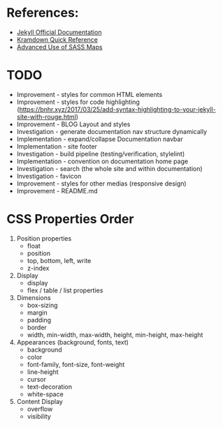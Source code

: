 
# References:
* [Jekyll Official Documentation](https://jekyllrb.com/docs/)
* [Kramdown Quick Reference](https://kramdown.gettalong.org/quickref.html)
* [Advanced Use of SASS Maps](https://itnext.io/advanced-use-of-sass-maps-bd5a47ca0d1a)

# TODO
* Improvement - styles for common HTML elements
* Improvement - styles for code highlighting (https://bnhr.xyz/2017/03/25/add-syntax-highlighting-to-your-jekyll-site-with-rouge.html)
* Improvement - BLOG Layout and styles
* Investigation - generate documentation nav structure dynamically
* Implementation - expand/collapse Documentation navbar
* Implementation - site footer
* Investigation - build pipeline (testing/verification, stylelint)
* Implementation - convention on documentation home page
* Investigation - search (the whole site and within documentation)
* Investigation - favicon
* Improvement - styles for other medias (responsive design)
* Improvement - README.md

# CSS Properties Order
1. Position properties
   * float
   * position
   * top, bottom, left, write
   * z-index
2. Display
   * display
   * flex / table / list properties
3. Dimensions
   * box-sizing
   * margin
   * padding
   * border
   * width, min-width, max-width, height, min-height, max-height
4. Appearances (background, fonts, text)
   * background
   * color
   * font-family, font-size, font-weight
   * line-height
   * cursor
   * text-decoration
   * white-space
5. Content Display
   * overflow
   * visibility